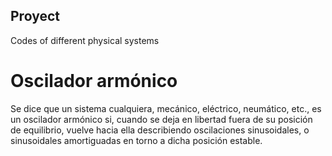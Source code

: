 ## Proyect
Codes of different physical systems

# Oscilador armónico
Se dice que un sistema cualquiera, mecánico, eléctrico, neumático, etc., es un oscilador armónico si, cuando se deja en libertad fuera de su posición de equilibrio, vuelve hacia ella describiendo oscilaciones sinusoidales, o sinusoidales amortiguadas en torno a dicha posición estable.  
